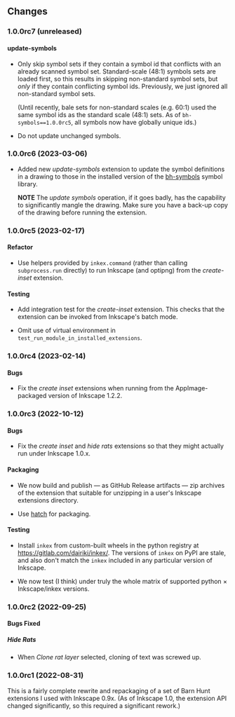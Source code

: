 ## Changes

### 1.0.0rc7 (unreleased)

#### update-symbols

- Only skip symbol sets if they contain a symbol id that conflicts
  with an already scanned symbol set.  Standard-scale (48:1) symbols
  sets are loaded first, so this results in skipping non-standard
  symbol sets, but *only* if they contain conflicting symbol ids.
  Previously, we just ignored all non-standard symbol sets.

  (Until recently, bale sets for non-standard scales (e.g. 60:1) used
  the same symbol ids as the standard scale (48:1) sets. As of
  `bh-symbols==1.0.0rc5`, all symbols now have globally unique ids.)

- Do not update unchanged symbols.

### 1.0.0rc6 (2023-03-06)

- Added new *update-symbols* extension to update the symbol definitions
  in a drawing to those in the installed version of the [bh-symbols] symbol
  library.

  **NOTE** The *update symbols* operation, if it goes badly, has the
  capability to significantly mangle the drawing.  Make sure you have
  a back-up copy of the drawing before running the extension.

[bh-symbols]: https://github.com/barnhunt/bh-symbols

### 1.0.0rc5 (2023-02-17)

#### Refactor

- Use helpers provided by `inkex.command` (rather than calling
  `subprocess.run` directly) to run Inkscape (and optipng) from the
  *create-inset* extension.

#### Testing

- Add integration test for the *create-inset* extension. This checks
  that the extension can be invoked from Inkscape's batch mode.

- Omit use of virtual environment in `test_run_module_in_installed_extensions`.

### 1.0.0rc4 (2023-02-14)

#### Bugs

- Fix the _create inset_ extensions when running from the AppImage-packaged version
  of Inkscape 1.2.2.

### 1.0.0rc3 (2022-10-12)

#### Bugs

- Fix the _create inset_ and _hide rats_ extensions so that they might
  actually run under Inkscape 1.0.x.

#### Packaging

- We now build and publish — as GitHub Release artifacts — zip
  archives of the extension that suitable for unzipping in a user's
  Inkscape extensions directory.

- Use [hatch] for packaging.

#### Testing

- Install `inkex` from custom-built wheels in the python registry at
  https://gitlab.com/dairiki/inkex/.  The versions of `inkex` on PyPI
  are stale, and also don't match the `inkex` included in any
  particular version of Inkscape.

- We now test (I think) under truly the whole matrix of supported
  python × Inkscape/inkex versions.


[hatch]: https://github.com/pypa/hatch

### 1.0.0rc2 (2022-09-25)

#### Bugs Fixed

##### Hide Rats

- When _Clone rat layer_ selected, cloning of text was screwed up.

### 1.0.0rc1 (2022-08-31)

This is a fairly complete rewrite and repackaging of a set of Barn
Hunt extensions I used with Inkscape 0.9x.  (As of Inkscape 1.0, the
extension API changed significantly, so this required a significant
rework.)
